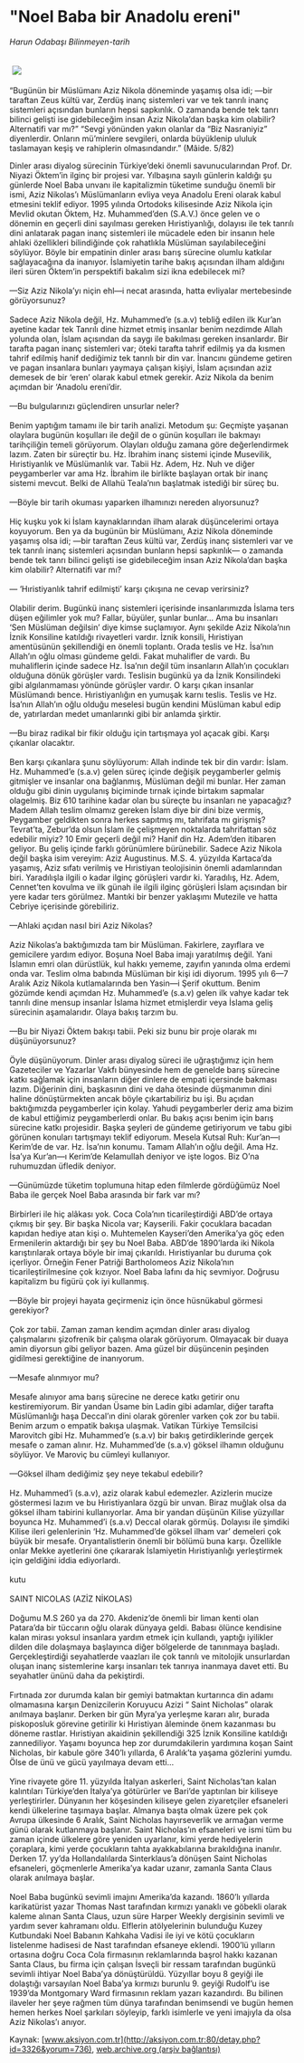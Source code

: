 # "Noel Baba bir Anadolu ereni"

*Harun Odabaşı Bilinmeyen-tarih*

<div>
 <font>
  <img border="0" height="1" src="/web/20041121183736im_/http://aksiyon.com.tr/images/blank.gif"/>
 </font>
 <font class="content">
  <p>
   <img border="0" hspace="5" src="http://web.archive.org/web/20041121183736im_/http://www.aksiyon.com.tr/resim/473/24.jpg" vspace="5"/>
  </p>
 </font>
 <font class="content">
  “Bugünün bir Müslümanı Aziz Nikola döneminde yaşamış olsa idi; —bir taraftan Zeus kültü var, Zerdüş inanç sistemleri var ve tek tanrılı inanç sistemleri açısından bunların hepsi sapkınlık. O zamanda bende tek tanrı bilinci gelişti ise gidebileceğim insan Aziz Nikola’dan başka kim olabilir? Alternatifi var mı?” “Sevgi yönünden yakın olanlar da “Biz Nasraniyiz” diyenlerdir. Onların mü’minlere sevgileri, onlarda büyüklenip ululuk taslamayan keşiş ve rahiplerin olmasındandır.” (Mâide. 5/82)
 </font>
 <p>
  <font class="content">
   Dinler arası diyalog sürecinin Türkiye’deki önemli savunucularından Prof. Dr. Niyazi Öktem’in ilginç bir projesi var. Yılbaşına sayılı günlerin kaldığı şu günlerde Noel Baba unvanı ile kapitalizmin tüketime sunduğu önemli bir ismi, Aziz Nikolas’ı Müslümanların evliya veya Anadolu Ereni olarak kabul etmesini teklif ediyor. 1995 yılında Ortodoks kilisesinde Aziz Nikola için Mevlid okutan Öktem, Hz. Muhammed’den (S.A.V.) önce gelen ve o dönemin en geçerli dini sayılması gereken Hıristiyanlığı, dolayısı ile tek tanrılı dini anlatarak pagan inanç sistemleri ile mücadele eden bir insanın hele ahlaki özellikleri bilindiğinde çok rahatlıkla Müslüman sayılabileceğini söylüyor. Böyle bir empatinin dinler arası barış sürecine olumlu katkılar sağlayacağına da inanıyor. İslamiyetin tarihe bakış açısından ilham aldığını ileri süren Öktem’in perspektifi bakalım sizi ikna edebilecek mi?
   <br/>
   <br/>
   —Siz Aziz Nikola’yı niçin ehl—i necat arasında, hatta evliyalar mertebesinde görüyorsunuz?
   <br/>
   <br/>
   Sadece Aziz Nikola değil, Hz. Muhammed’e (s.a.v) tebliğ edilen ilk Kur’an ayetine kadar tek Tanrılı dine hizmet etmiş insanlar benim nezdimde Allah yolunda olan, İslam açısından da saygı ile bakılması gereken insanlardır. Bir tarafta pagan inanç sistemleri var; öteki tarafta tahrif edilmiş ya da kısmen tahrif edilmiş hanif dediğimiz tek tanrılı bir din var. İnancını gündeme getiren ve pagan insanlara bunları yaymaya çalışan kişiyi, İslam açısından aziz demesek de bir ‘eren’ olarak kabul etmek gerekir. Aziz Nikola da benim açımdan bir ‘Anadolu ereni’dir.
   <br/>
   <br/>
   —Bu bulgularınızı güçlendiren unsurlar neler?
   <br/>
   <br/>
   Benim yaptığım tamamı ile bir tarih analizi. Metodum şu: Geçmişte yaşanan olaylara bugünün koşulları ile değil de o günün koşulları ile bakmayı tarihçiliğin temeli görüyorum. Olayları olduğu zamana göre değerlendirmek lazım. Zaten bir süreçtir bu. Hz. İbrahim inanç sistemi içinde Musevilik, Hıristiyanlık ve Müslümanlık var. Tabii Hz. Adem, Hz. Nuh ve diğer peygamberler var ama Hz. İbrahim ile birlikte başlayan ortak bir inanç sistemi mevcut. Belki de Allahü Teala’nın başlatmak istediği bir süreç bu.
   <br/>
   <br/>
   —Böyle bir tarih okuması yaparken ilhamınızı nereden alıyorsunuz?
   <br/>
   <br/>
   Hiç kuşku yok ki İslam kaynaklarından ilham alarak düşüncelerimi ortaya koyuyorum. Ben ya da bugünün bir Müslümanı, Aziz Nikola döneminde yaşamış olsa idi; —bir taraftan Zeus kültü var, Zerdüş inanç sistemleri var ve tek tanrılı inanç sistemleri açısından bunların hepsi sapkınlık— o zamanda bende tek tanrı bilinci gelişti ise gidebileceğim insan Aziz Nikola’dan başka kim olabilir? Alternatifi var mı?
   <br/>
   <br/>
   — ‘Hıristiyanlık tahrif edilmişti’ karşı  çıkışına ne cevap verirsiniz?
   <br/>
   <br/>
   Olabilir derim. Bugünkü inanç sistemleri içerisinde insanlarımızda İslama ters düşen eğilimler yok mu? Fallar, büyüler, şunlar bunlar... Ama bu insanları ‘Sen Müslüman değilsin’ diye kimse suçlamıyor. Aynı şekilde Aziz Nikola’nın İznik Konsiline katıldığı rivayetleri vardır. İznik konsili, Hıristiyan amentüsünün şekillendiği en önemli toplantı. Orada teslis ve Hz. İsa’nın Allah’ın oğlu olması gündeme geldi. Fakat muhalifler de vardı. Bu muhaliflerin içinde sadece Hz. İsa’nın değil tüm insanların Allah’ın çocukları olduğuna dönük görüşler vardı. Teslisin bugünkü ya da İznik Konsilindeki gibi algılanmaması yönünde görüşler vardır. O karşı çıkan insanlar Müslümandı bence. Hıristiyanlığın en yumuşak karnı teslis. Teslis ve Hz. İsa’nın Allah’ın oğlu olduğu meselesi bugün kendini Müslüman kabul edip de, yatırlardan medet umanlarınki gibi bir anlamda şirktir.
   <br/>
   <br/>
   —Bu biraz radikal bir fikir olduğu için tartışmaya yol açacak gibi. Karşı çıkanlar olacaktır.
   <br/>
   <br/>
   Ben karşı çıkanlara şunu söylüyorum: Allah indinde tek bir din vardır: İslam. Hz. Muhammed’e (s.a.v) gelen süreç içinde değişik peygamberler gelmiş gitmişler ve insanlar ona bağlanmış, Müslüman değil mi bunlar. Her zaman olduğu gibi dinin uygulanış biçiminde tırnak içinde birtakım sapmalar olagelmiş. Biz 610 tarihine kadar olan bu süreçte bu insanları ne yapacağız? Madem Allah teslim olmamız gereken İslam diye bir dini bize vermiş, Peygamber geldikten sonra herkes sapıtmış mı, tahrifata mı girişmiş? Tevrat’ta, Zebur’da olsun İslam ile çelişmeyen noktalarda tahrifattan söz edebilir miyiz? 10 Emir geçerli değil mi? Hanif din Hz. Adem’den itibaren geliyor. Bu geliş içinde farklı görünümlere bürünebilir. Sadece Aziz Nikola değil başka isim vereyim: Aziz Augustinus. M.S. 4. yüzyılda Kartaca’da yaşamış, Aziz sıfatı verilmiş ve Hıristiyan teolojisinin önemli adamlarından biri. Yaradılışla ilgili o kadar ilginç görüşleri vardır ki. Yaradılış, Hz. Adem, Cennet’ten kovulma ve ilk günah ile ilgili ilginç görüşleri İslam açısından bir yere kadar ters görülmez. Mantıki bir benzer yaklaşımı Mutezile ve hatta Cebriye içerisinde görebiliriz.
   <br/>
   <br/>
   —Ahlaki açıdan nasıl biri Aziz Nikolas?
   <br/>
   <br/>
   Aziz Nikolas’a baktığımızda tam bir Müslüman. Fakirlere, zayıflara ve gemicilere yardım ediyor. Boşuna Noel Baba imajı yaratılmış değil. Yani İslamın emri olan dürüstlük, kul hakkı yememe, zayıfın yanında olma erdemi onda var. Teslim olma babında Müslüman bir kişi idi diyorum. 1995 yılı 6—7 Aralık Aziz Nikola kutlamalarında ben Yasin—i Şerif okuttum. Benim gözümde kendi açımdan Hz. Muhammed’e (s.a.v) gelen ilk vahye kadar tek tanrılı dine mensup insanlar İslama hizmet etmişlerdir veya İslama geliş sürecinin aşamalarıdır. Olaya bakış tarzım bu.
   <br/>
   <br/>
   —Bu bir Niyazi Öktem bakışı tabii. Peki siz bunu bir proje olarak mı düşünüyorsunuz?
   <br/>
   <br/>
   Öyle düşünüyorum. Dinler arası diyalog süreci ile uğraştığımız için hem Gazeteciler ve Yazarlar Vakfı bünyesinde hem de genelde barış sürecine katkı sağlamak için insanların diğer dinlere de empati içersinde bakması lazım. Diğerinin dini, başkasının dini ve daha ötesinde düşmanımın dini haline dönüştürmekten ancak böyle çıkartabiliriz bu işi. Bu açıdan baktığımızda peygamberler için kolay. Yahudi peygamberler deriz ama bizim de kabul ettiğimiz peygamberlerdi onlar. Bu bakış açısı benim için barış sürecine katkı projesidir. Başka şeyleri de gündeme getiriyorum ve tabu gibi görünen konuları tartışmayı teklif ediyorum. Mesela Kutsal Ruh: Kur’an—ı Kerim’de de var. Hz. İsa’nın konumu. Tamam Allah’ın oğlu değil. Ama Hz. İsa’ya Kur’an—ı Kerim’de Kelamullah deniyor ve işte logos. Biz O’na ruhumuzdan üfledik deniyor.
   <br/>
   <br/>
   —Günümüzde tüketim toplumuna hitap eden filmlerde gördüğümüz Noel Baba ile gerçek Noel Baba arasında bir fark var mı?
   <br/>
   <br/>
   Birbirleri ile hiç alâkası yok. Coca Cola’nın ticarileştirdiği ABD’de ortaya çıkmış bir şey. Bir başka Nicola var; Kayserili. Fakir çocuklara bacadan kapıdan hediye atan kişi o. Muhtemelen Kayseri’den Amerika’ya göç eden Ermenilerin aktardığı bir şey bu Noel Baba. ABD’de 1890’larda iki Nikola karıştırılarak ortaya böyle bir imaj çıkarıldı. Hıristiyanlar bu duruma çok içerliyor. Örneğin Fener Patriği Bartholomeos Aziz Nikola’nın ticarileştirilmesine çok kızıyor. Noel Baba lafını da hiç sevmiyor. Doğrusu kapitalizm bu figürü çok iyi kullanmış.
   <br/>
   <br/>
   —Böyle bir projeyi hayata geçirmeniz için önce hüsnükabul görmesi gerekiyor?
   <br/>
   <br/>
   Çok zor tabii. Zaman zaman kendim açımdan dinler arası diyalog çalışmalarını şizofrenik bir çalışma olarak görüyorum. Olmayacak bir duaya amin diyorsun gibi geliyor bazen. Ama güzel bir düşüncenin peşinden gidilmesi gerektiğine de inanıyorum.
   <br/>
   <br/>
   —Mesafe alınmıyor mu?
   <br/>
   <br/>
   Mesafe alınıyor ama barış sürecine ne derece katkı getirir onu kestiremiyorum. Bir yandan Üsame bin Ladin gibi adamlar, diğer tarafta Müslümanlığı haşa Deccal’ın dini olarak görenler varken çok zor bu tabii. Benim arzum o empatik bakışa ulaşmak. Vatikan Türkiye Temsilcisi Marovitch gibi Hz. Muhammed’e (s.a.v) bir bakış getirdiklerinde gerçek mesafe o zaman alınır. Hz. Muhammed’de (s.a.v) göksel ilhamın olduğunu söylüyor. Ve Maroviç bu cümleyi kullanıyor.
   <br/>
   <br/>
   —Göksel ilham dediğimiz şey neye tekabul edebilir?
   <br/>
   <br/>
   Hz. Muhammed’i (s.a.v), aziz olarak kabul edemezler. Azizlerin mucize göstermesi lazım ve bu Hıristiyanlara özgü bir unvan. Biraz muğlak olsa da göksel ilham tabirini kullanıyorlar. Ama bir yandan düşünün Kilise yüzyıllar boyunca Hz. Muhammed’i (s.a.v) Deccal olarak görmüş. Dolayısı ile şimdiki Kilise ileri gelenlerinin ‘Hz. Muhammed’de göksel ilham var’ demeleri çok büyük bir mesafe. Oryantalistlerin önemli bir bölümü buna karşı. Özellikle onlar Mekke ayetlerini öne çıkararak İslamiyetin Hıristiyanlığı yerleştirmek için geldiğini iddia ediyorlardı.
   <br/>
   <br/>
   kutu
   <br/>
   <br/>
   SAINT NICOLAS (AZİZ NİKOLAS)
   <br/>
   <br/>
   Doğumu M.S 260 ya da 270. Akdeniz’de önemli bir liman kenti olan Patara’da bir tüccarın oğlu olarak dünyaya geldi. Babası ölünce kendisine kalan mirası yoksul insanlara yardım etmek için kullandı, yaptığı iyilikler dilden dile dolaşmaya başlayınca diğer bölgelerde de tanınmaya başladı. Gerçekleştirdiği seyahatlerde vaazları ile çok tanrılı ve mitolojik unsurlardan oluşan inanç sistemlerine karşı insanları tek tanrıya inanmaya davet etti. Bu seyahatler ününü daha da pekiştirdi.
   <br/>
   <br/>
   Fırtınada zor durumda kalan bir gemiyi batmaktan kurtarınca din adamı olmamasına karşın Denizcilerin Koruyucu Azizi “ Saint Nicholas” olarak anılmaya başlanır. Derken bir gün Myra’ya yerleşme kararı alır, burada piskoposluk görevine getirilir ki Hıristiyan âleminde önem kazanması bu döneme rastlar. Hıristiyan akaidinin şekillendiği 325 İznik Konsiline katıldığı zannediliyor. Yaşamı boyunca hep zor durumdakilerin yardımına koşan Saint Nicholas, bir kabule göre 340’lı yıllarda, 6 Aralık’ta yaşama gözlerini yumdu. Ölse de ünü ve gücü yayılmaya devam etti...
   <br/>
   <br/>
   Yine rivayete göre 11. yüzyılda İtalyan askerleri, Saint Nicholas’tan kalan kalıntıları Türkiye’den İtalya’ya götürürler ve Bari’de yaptırılan bir kiliseye yerleştirirler. Dünyanın her köşesinden kiliseye gelen ziyaretçiler efsaneleri kendi ülkelerine taşımaya başlar. Almanya başta olmak üzere pek çok Avrupa ülkesinde 6 Aralık, Saint Nicholas hayırseverlik ve armağan verme günü olarak kutlanmaya başlanır. Saint Nicholas’ın efsaneleri ve ismi tüm bu zaman içinde ülkelere göre yeniden uyarlanır, kimi yerde hediyelerin çoraplara, kimi yerde çocukların tahta ayakkabılarına bırakıldığına inanılır. Derken 17. yy’da Hollandalılarda Sinterklaus’a dönüşen Saint Nicholas efsaneleri, göçmenlerle Amerika’ya kadar uzanır, zamanla Santa Claus olarak anılmaya başlar.
   <br/>
   <br/>
   Noel Baba bugünkü sevimli imajını Amerika’da kazandı. 1860’lı yıllarda karikatürist yazar Thomas Nast tarafından kırmızı yanaklı ve göbekli olarak kaleme alınan Santa Claus, uzun süre Harper Weekly dergisinin sevimli ve yardım sever kahramanı oldu. Elflerin atölyelerinin bulunduğu Kuzey Kutbundaki Noel Babanın Kahkaha Vadisi ile iyi ve kötü çocukların listelenme hadisesi de Nast tarafından efsaneye eklendi. 1900’lü yılların ortasına doğru Coca Cola firmasının reklamlarında başrol hakkı kazanan Santa Claus, bu firma için çalışan İsveçli bir ressam tarafından bugünkü sevimli ihtiyar Noel Baba’ya dönüştürüldü. Yüzyıllar boyu 8 geyiği ile dolaştığı varsayılan Noel Baba’ya kırmızı burunlu 9. geyiği Rudolf’u ise 1939’da Montgomary Ward firmasının reklam yazarı kazandırdı. Bu bilinen ilaveler her şeye rağmen tüm dünya tarafından benimsendi ve bugün hemen hemen herkes Noel şarkıları söyleyip, farklı isimlerle ve yeni imajıyla da olsa Aziz Nikolas’ı anıyor.
  </font>
 </p>
</div>


Kaynak: [www.aksiyon.com.tr](http://aksiyon.com.tr:80/detay.php?id=3326&yorum=736), [web.archive.org (arşiv bağlantısı)](http://web.archive.org/web/20041121183736/http://aksiyon.com.tr:80/detay.php?id=3326&yorum=736)
